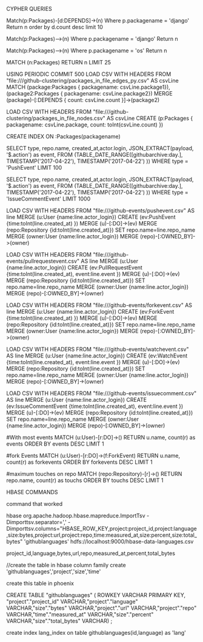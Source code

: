 CYPHER QUERIES

Match(p:Packages)-[d:DEPENDS]->(n) Where p.packagename = 'django' Return n order by d.count desc limit 10


Match(p:Packages)-->(n) Where p.packagename = 'django' Return n

Match(p:Packages)-->(n) Where p.packagename = 'os' Return n

MATCH (n:Packages) RETURN n LIMIT 25

USING PERIODIC COMMIT 500
LOAD CSV WITH HEADERS FROM "file:///github-clustering/packages_in_file_edges_py.csv" AS csvLine
MATCH (package:Packages { packagename: csvLine.package1}),(package2:Packages { packagename: csvLine.package2})
MERGE (package)-[:DEPENDS { count: csvLine.count }]->(package2)

LOAD CSV WITH HEADERS FROM "file:///github-clustering/packages_in_file_nodes.csv" AS csvLine
CREATE (p:Packages { packagename: csvLine.package, count: toInt(csvLine.count) })

CREATE INDEX ON :Packages(packagename)



SELECT type, repo.name, created_at,actor.login,
JSON_EXTRACT(payload, '$.action') as event, 
FROM (TABLE_DATE_RANGE([githubarchive:day.], 
TIMESTAMP('2017-04-22'), 
TIMESTAMP('2017-04-22')
)) 
WHERE type = 'PushEvent'
LIMIT 100

SELECT type, repo.name, created_at,actor.login,
JSON_EXTRACT(payload, '$.action') as event, 
FROM (TABLE_DATE_RANGE([githubarchive:day.], 
TIMESTAMP('2017-04-22'), 
TIMESTAMP('2017-04-22')
)) 
WHERE type = 'IssueCommentEvent'
LIMIT 1000


LOAD CSV WITH HEADERS FROM "file:///github-events/pushevent.csv" AS line
MERGE (u:User {name:line.actor_login}) CREATE (ev:PushEvent {time:toInt(line.created_at) }) MERGE (u)-[:DO]->(ev) 
MERGE (repo:Repository {id:toInt(line.created_at)}) 
SET repo.name=line.repo_name
MERGE (owner:User {name:line.actor_login}) 
MERGE (repo)-[:OWNED_BY]->(owner)



LOAD CSV WITH HEADERS FROM "file:///github-events/pullrequestevent.csv" AS line
MERGE (u:User {name:line.actor_login}) CREATE (ev:PullRequestEvent {time:toInt(line.created_at), event:line.event }) MERGE (u)-[:DO]->(ev) 
MERGE (repo:Repository {id:toInt(line.created_at)}) 
SET repo.name=line.repo_name
MERGE (owner:User {name:line.actor_login}) 
MERGE (repo)-[:OWNED_BY]->(owner)


LOAD CSV WITH HEADERS FROM "file:///github-events/forkevent.csv" AS line
MERGE (u:User {name:line.actor_login}) CREATE (ev:ForkEvent {time:toInt(line.created_at) }) MERGE (u)-[:DO]->(ev) 
MERGE (repo:Repository {id:toInt(line.created_at)}) 
SET repo.name=line.repo_name
MERGE (owner:User {name:line.actor_login}) 
MERGE (repo)-[:OWNED_BY]->(owner)


LOAD CSV WITH HEADERS FROM "file:///github-events/watchevent.csv" AS line
MERGE (u:User {name:line.actor_login}) CREATE (ev:WatchEvent {time:toInt(line.created_at), event:line.event }) MERGE (u)-[:DO]->(ev) 
MERGE (repo:Repository {id:toInt(line.created_at)}) 
SET repo.name=line.repo_name
MERGE (owner:User {name:line.actor_login}) 
MERGE (repo)-[:OWNED_BY]->(owner)

LOAD CSV WITH HEADERS FROM "file:///github-events/issuecomment.csv" AS line
MERGE (u:User {name:line.actor_login}) CREATE (ev:IssueCommentEvent {time:toInt(line.created_at), event:line.event }) MERGE (u)-[:DO]->(ev) 
MERGE (repo:Repository {id:toInt(line.created_at)}) 
SET repo.name=line.repo_name
MERGE (owner:User {name:line.actor_login}) 
MERGE (repo)-[:OWNED_BY]->(owner)

#With most events
MATCH (u:User)-[r:DO]->()
RETURN u.name, count(r) as events
ORDER BY events DESC
LIMIT 1


#fork Events
MATCH (u:User)-[r:DO]->(f:ForkEvent)
RETURN u.name, count(r) as forkevents
ORDER BY forkevents DESC
LIMIT 1

#maximum touches on repo
MATCH (repo:Repository)-[r]->()
RETURN repo.name, count(r) as touchs
ORDER BY touchs DESC
LIMIT 1



HBASE COMMANDS

command that worked 

hbase org.apache.hadoop.hbase.mapreduce.ImportTsv -Dimporttsv.separator=','  -Dimporttsv.columns="HBASE_ROW_KEY,project:project_id,project:language,size:bytes,project:url,project:repo,time:measured_at,size:percent,size:total_bytes" 'githublanguages' hdfs://localhost:9000/hbase-data-languages.csv

project_id,language,bytes,url,repo,measured_at,percent,total_bytes

//create the table in hbase column family
create 'githublanguages','project','size','time'


create this table in phoenix

CREATE TABLE "githublanguages" ( ROWKEY VARCHAR PRIMARY KEY, "project"."project_id" VARCHAR,"project"."language" VARCHAR,"size"."bytes" VARCHAR,"project"."url" VARCHAR,"project"."repo" VARCHAR,"time"."measured_at" VARCHAR,"size"."percent" VARCHAR,"size"."total_bytes" VARCHAR) ;

 create index lang_index on table githublanguages(id,language) as 'lang'



